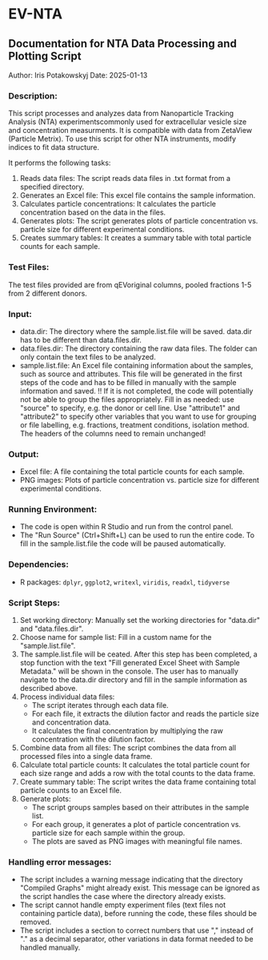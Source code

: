 # EV-NTA
## Documentation for NTA Data Processing and Plotting Script
Author: Iris Potakowskyj
Date: 2025-01-13

### Description:

This script processes and analyzes data from Nanoparticle Tracking Analysis (NTA) experimentscommonly used for extracellular vesicle size and concentration measurments. 
It is compatible with data from ZetaView (Particle Metrix). To use this script for other NTA instruments, modify indices to fit data structure.

It performs the following tasks:
1. Reads data files: The script reads data files in .txt format from a specified directory.
2. Generates an Excel file: This excel file contains the sample information. 
3. Calculates particle concentrations: It calculates the particle concentration based on the data in the files.
4. Generates plots: The script generates plots of particle concentration vs. particle size for different experimental conditions.
5. Creates summary tables: It creates a summary table with total particle counts for each sample.

### Test Files:
The test files provided are from qEVoriginal columns, pooled fractions 1-5 from 2 different donors.

### Input:
* data.dir: The directory where the sample.list.file will be saved. data.dir has to be different than data.files.dir.
* data.files.dir: The directory containing the raw data files. The folder can only contain the text files to be analyzed.
* sample.list.file: An Excel file containing information about the samples, such as source and attributes. This file will be generated in the first steps of the code and has to be filled in manually with the sample information and saved. !! If it is not completed, the code will potentially not be able to group the files appropriately. 
	Fill in as needed: use "source" to specify, e.g. the donor or cell line. 
	Use "attribute1" and "attribute2" to specify other variables that you want to use for grouping or file labelling, e.g. fractions, treatment conditions, isolation method.
	The headers of the columns need to remain unchanged!

### Output:
* Excel file: A file containing the total particle counts for each sample.
* PNG images: Plots of particle concentration vs. particle size for different experimental conditions.

### Running Environment:
* The code is open within R Studio and run from the control panel.
* The "Run Source" (Ctrl+Shift+L) can be used to run the entire code. To fill in the sample.list.file the code will be paused automatically.

### Dependencies:
* R packages: `dplyr`, `ggplot2`, `writexl`, `viridis`, `readxl`, `tidyverse`

### Script Steps:

1. Set working directory: Manually set the working directories for "data.dir" and "data.files.dir".
2. Choose name for sample list: Fill in a custom name for the "sample.list.file".
3. The sample.list.file will be ceated. After this step has been completed, a stop function with the text "Fill generated Excel Sheet with Sample Metadata." will be shown in the console. The user has to manually navigate to the data.dir directory and fill in the sample information as described above. 
4. Process individual data files: 
    * The script iterates through each data file.
    * For each file, it extracts the dilution factor and reads the particle size and concentration data.
    * It calculates the final concentration by multiplying the raw concentration with the dilution factor.
5. Combine data from all files: The script combines the data from all processed files into a single data frame.
6. Calculate total particle counts: It calculates the total particle count for each size range and adds a row with the total counts to the data frame.
7. Create summary table: The script writes the data frame containing total particle counts to an Excel file.
8. Generate plots:
    * The script groups samples based on their attributes in the sample list.
    * For each group, it generates a plot of particle concentration vs. particle size for each sample within the group.
    * The plots are saved as PNG images with meaningful file names.


### Handling error messages:

* The script includes a warning message indicating that the directory "Compiled Graphs" might already exist. This message can be ignored as the script handles the case where the directory already exists.
* The script cannot handle empty experiment files (text files not containing particle data), before running the code, these files should be removed.
* The script includes a section to correct numbers that use "," instead of "." as a decimal separator, other variations in data format needed to be handled manually.

